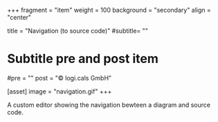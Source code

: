 +++
fragment = "item"
weight = 100
background = "secondary"
align = "center"

title = "Navigation (to source code)"
#subtitle= ""

# Subtitle pre and post item
#pre = ""
post = "©  logi.cals GmbH"

[asset]
  image = "navigation.gif"
+++

A custom editor showing the navigation bewteen a diagram and source code.